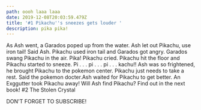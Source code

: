 ```yaml
---
path: oooh laaa laaa
date: 2019-12-08T20:03:59.479Z
title: '#1 Pikachu''s sneezes gets louder '
description: pika pika!
---
```

As Ash went, a Garados poped up from the water. Ash let out Pikachu, use iron tail! Said Ash. Pikachu used iron tail and Garados got angry. Garados swang Pikachu in the air. Pika! Pikachu cried. Pikachu hit the floor and Pikachu started to sneeze. Pi . . . pi . . . pi . . . kachu!! Ash was so frightened, he brought Pikachu to the pokemon center. Pikachu just needs to take a rest. Said the pokemon docter.Ash waited for Pikachu to get better. An Exggutter took Pikachu away! Will Ash find Pikachu? Find out in the next book! #2 The Stolen Crystal

DON'T FORGET TO SUBSCRIBE!
